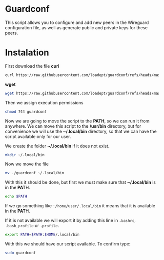 # Guardconf
This script allows you to configure and add
new peers in the Wireguard configuration file,
as well as generate public and private keys
for these peers.

# Instalation
First download the file
**curl**
```bash
curl https://raw.githubusercontent.com/loadept/guardconf/refs/heads/master/bin/guardconf -o guardconf
```
**wget**
``` bash
wget https://raw.githubusercontent.com/loadept/guardconf/refs/heads/master/bin/guardconf
```

Then we assign execution permissions
```bash
chmod 744 guardconf
```

Now we are going to move the script to the **PATH**, so we can run it from anywhere.
We can move this script to the **/usr/bin** directory, but for convenience we will
use the **~/.local/bin** directory, so that we can have the script available only
for our user.

We create the folder **~/.local/bin** if it does not exist.
```bash
mkdir ~/.local/bin
```

Now we move the file
```bash
mv ./guardconf ~/.local/bin
```

With this it should be done, but first we must make sure that **~/.local/bin** is in the **PATH**.
```bash
echo $PATH
```
If we go something like `:/home/user/.local/bin` it means that it is available in the **PATH**.

If it is not available we will export it by adding this line in `.bashrc`, `.bash_profile` or `.profile`.
```bash
export PATH=$PATH:$HOME/.local/bin
```

With this we should have our script available. To confirm type:
```bash
sudo guardconf
```
